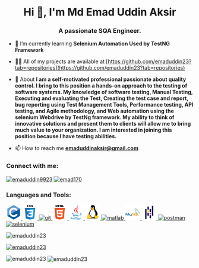 <h1 align="center">Hi 👋, I'm Md Emad Uddin Aksir</h1>
<h3 align="center">A passionate SQA Engineer.</h3>



- 🌱 I’m currently learning **Selenium Automation Used by TestNG Framework**

- 👨‍💻 All of my projects are available at [https://github.com/emaduddin23?tab=repositories](https://github.com/emaduddin23?tab=repositories)

- 💬 About **I am a self-motivated professional passionate about quality control. I bring to this position a hands-on approach to the testing of software systems. My knowledge of software testing, Manual Testing, Executing and evaluating the Test, Creating the test case and report, bug reporting using Test Management Tools, Performance testing, API testing, and Agile methodology, and Web automation using the selenium Webdrive by TestNg framework. My ability to think of innovative solutions and present them to clients will allow me to bring much value to your organization. I am interested in joining this position because I have testing abilities.**

- 📫 How to reach me **emaduddinaksir@gmail.com**

<h3 align="left">Connect with me:</h3>
<p align="left">
<a href="https://linkedin.com/in/emaduddin9923" target="blank"><img align="center" src="https://raw.githubusercontent.com/rahuldkjain/github-profile-readme-generator/master/src/images/icons/Social/linked-in-alt.svg" alt="emaduddin9923" height="30" width="40" /></a>
<a href="https://www.hackerrank.com/emad170" target="blank"><img align="center" src="https://raw.githubusercontent.com/rahuldkjain/github-profile-readme-generator/master/src/images/icons/Social/hackerrank.svg" alt="emad170" height="30" width="40" /></a>
</p>

<h3 align="left">Languages and Tools:</h3>
<p align="left"> <a href="https://www.cprogramming.com/" target="_blank" rel="noreferrer"> <img src="https://raw.githubusercontent.com/devicons/devicon/master/icons/c/c-original.svg" alt="c" width="40" height="40"/> </a> <a href="https://www.w3schools.com/css/" target="_blank" rel="noreferrer"> <img src="https://raw.githubusercontent.com/devicons/devicon/master/icons/css3/css3-original-wordmark.svg" alt="css3" width="40" height="40"/> </a> <a href="https://git-scm.com/" target="_blank" rel="noreferrer"> <img src="https://www.vectorlogo.zone/logos/git-scm/git-scm-icon.svg" alt="git" width="40" height="40"/> </a> <a href="https://www.w3.org/html/" target="_blank" rel="noreferrer"> <img src="https://raw.githubusercontent.com/devicons/devicon/master/icons/html5/html5-original-wordmark.svg" alt="html5" width="40" height="40"/> </a> <a href="https://www.java.com" target="_blank" rel="noreferrer"> <img src="https://raw.githubusercontent.com/devicons/devicon/master/icons/java/java-original.svg" alt="java" width="40" height="40"/> </a> <a href="https://www.linux.org/" target="_blank" rel="noreferrer"> <img src="https://raw.githubusercontent.com/devicons/devicon/master/icons/linux/linux-original.svg" alt="linux" width="40" height="40"/> </a> <a href="https://www.mathworks.com/" target="_blank" rel="noreferrer"> <img src="https://upload.wikimedia.org/wikipedia/commons/2/21/Matlab_Logo.png" alt="matlab" width="40" height="40"/> </a> <a href="https://www.mysql.com/" target="_blank" rel="noreferrer"> <img src="https://raw.githubusercontent.com/devicons/devicon/master/icons/mysql/mysql-original-wordmark.svg" alt="mysql" width="40" height="40"/> </a> <a href="https://pandas.pydata.org/" target="_blank" rel="noreferrer"> <img src="https://raw.githubusercontent.com/devicons/devicon/2ae2a900d2f041da66e950e4d48052658d850630/icons/pandas/pandas-original.svg" alt="pandas" width="40" height="40"/> </a> <a href="https://postman.com" target="_blank" rel="noreferrer"> <img src="https://www.vectorlogo.zone/logos/getpostman/getpostman-icon.svg" alt="postman" width="40" height="40"/> </a> <a href="https://www.selenium.dev" target="_blank" rel="noreferrer"> <img src="https://raw.githubusercontent.com/detain/svg-logos/780f25886640cef088af994181646db2f6b1a3f8/svg/selenium-logo.svg" alt="selenium" width="40" height="40"/> </a> </p>

<p align="left"> <img src="https://komarev.com/ghpvc/?username=emaduddin23&label=Profile%20views&color=0e75b6&style=flat" alt="emaduddin23" /> </p>

<p align="left"> <a href="https://github.com/ryo-ma/github-profile-trophy"><img src="https://github-profile-trophy.vercel.app/?username=emaduddin23" alt="emaduddin23" /></a> </p>

<p><img align="left" src="https://github-readme-stats.vercel.app/api/top-langs?username=emaduddin23&show_icons=true&locale=en&layout=compact" alt="emaduddin23" /></p>

<p>&nbsp;<img align="center" src="https://github-readme-stats.vercel.app/api?username=emaduddin23&show_icons=true&locale=en" alt="emaduddin23" /></p>
